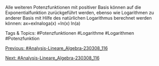 Alle weiteren Potenzfunktionen mit positiver Basis können auf die Exponentialfunktion zurückgeführt
werden, ebenso wie Logarithmen zu anderer Basis mit Hilfe des natürlichen Logarithmus berechnet
werden können:
ax=exlnaloga(x) =ln(x)
ln(a)

   Tags & Topics:
   #Potenzfunktionen
   #Logarithme
   #Logarithmen
   #Potenzfunktion

[Previous: #Analysis-Lineare_Algebra-230308_116](Analysis-Lineare_Algebra-230308_116.md)

[Next: #Analysis-Lineare_Algebra-230308_116](Analysis-Lineare_Algebra-230308_116.md)